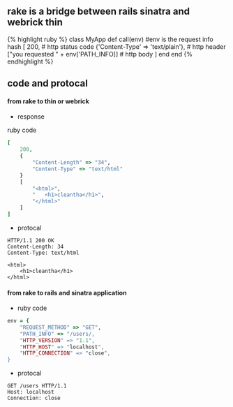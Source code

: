 ## rake is a bridge between rails sinatra and webrick thin

{% highlight ruby %}
class MyApp
	def call(env)
    	#env is the request info hash
    	[
        	200, # http status code
            {'Content-Type' => 'text/plain'}, # http header
            ["you requested " + env['PATH_INFO]] # http body
        ]
    end
end
{% endhighlight %}

## code and protocal

#### from rake to thin or webrick

* response

ruby code

```ruby
[
	200,
    {
    	"Content-Length" => "34",
        "Content-Type" => "text/html"
    }
    [
    	"<html>",
        "	<h1>cleantha</h1>",
        "</html>"
    ]
]
```

* protocal

```
HTTP/1.1 200 OK
Content-Length: 34
Content-Type: text/html

<html>
	<h1>cleantha</h1>
</html>
```

#### from rake to rails and sinatra application

* ruby code

```ruby
env = {
	"REQUEST_METHOD" => "GET",
    "PATH_INFO" => "/users/,
    "HTTP_VERSION" => "1.1",
    "HTTP_HOST" => "localhost",
    "HTTP_CONNECTION" => "close",
}
```

* protocal

```
GET /users HTTP/1.1
Host: localhost
Connection: close
```

